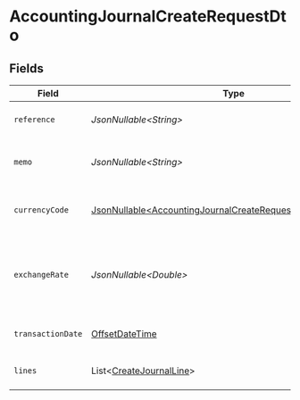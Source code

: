 # AccountingJournalCreateRequestDto


## Fields

| Field                                                                                                                                    | Type                                                                                                                                     | Required                                                                                                                                 | Description                                                                                                                              | Example                                                                                                                                  |
| ---------------------------------------------------------------------------------------------------------------------------------------- | ---------------------------------------------------------------------------------------------------------------------------------------- | ---------------------------------------------------------------------------------------------------------------------------------------- | ---------------------------------------------------------------------------------------------------------------------------------------- | ---------------------------------------------------------------------------------------------------------------------------------------- |
| `reference`                                                                                                                              | *JsonNullable\<String>*                                                                                                                  | :heavy_minus_sign:                                                                                                                       | Reference number for the journal                                                                                                         | JRN-2024-001                                                                                                                             |
| `memo`                                                                                                                                   | *JsonNullable\<String>*                                                                                                                  | :heavy_minus_sign:                                                                                                                       | Memo or description for the journal                                                                                                      | Monthly closing entries                                                                                                                  |
| `currencyCode`                                                                                                                           | [JsonNullable\<AccountingJournalCreateRequestDtoCurrencyCode>](../../models/components/AccountingJournalCreateRequestDtoCurrencyCode.md) | :heavy_minus_sign:                                                                                                                       | Currency code for the journal and all lines                                                                                              |                                                                                                                                          |
| `exchangeRate`                                                                                                                           | *JsonNullable\<Double>*                                                                                                                  | :heavy_minus_sign:                                                                                                                       | Exchange rate to company base currency to apply to all lines                                                                             | 1                                                                                                                                        |
| `transactionDate`                                                                                                                        | [OffsetDateTime](https://docs.oracle.com/javase/8/docs/api/java/time/OffsetDateTime.html)                                                | :heavy_minus_sign:                                                                                                                       | Date of the journal transaction                                                                                                          | 2024-03-20T10:00:00Z                                                                                                                     |
| `lines`                                                                                                                                  | List\<[CreateJournalLine](../../models/components/CreateJournalLine.md)>                                                                 | :heavy_minus_sign:                                                                                                                       | List of journal lines                                                                                                                    |                                                                                                                                          |